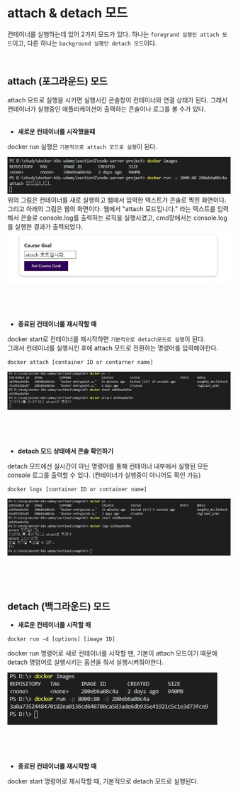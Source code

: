 # attach & detach 모드

컨테이너를 실행하는데 있어 2가지 모드가 있다. 하나는 `foregrand 실행인 attach 모드`이고, 다른 하나는 `background 실행인 detach 모드`이다.

<br/>

## attach (포그라운드) 모드

attach 모드로 실행을 시키면 실행시킨 콘솔창이 컨테이너와 연결 상태가 된다. 그래서 컨테이너가 실행중인 애플리케이션이 출력하는 콘솔이나 로그를 볼 수가 있다.<br/><br/>

* **새로운 컨테이너를 시작했을때**

docker run 실행은 `기본적으로 attach 모드로 실행`이 된다.

<img src="./image/07/docker-run-attach.JPG">
위의 그림은 컨테이너를 새로 실행하고 웹에서 입력한 텍스트가 콘솔로 찍힌 화면이다.<br/>
그리고 아래의 그림은 웹의 화면이다. 웹에서 "attach 모드입니다." 라는 텍스트를 입력해서 콘솔로 console.log를 출력하는 로직을 실행시켰고, cmd창에서는 console.log를 실행한 결과가 출력되었다.

<img src="./image/07/web.JPG">

<br/><br/><br/>

* **종료된 컨테이너를 재시작할 때**

docker start로 컨테이너를 재시작하면 `기본적으로 detach모드로 실행`이 된다.<br/>그래서 컨테이너를 실행시킨 후에 attach 모드로 전환하는 명령어를 입력해야한다.

```
docker attach [container ID or contarner name]
```
<img src="./image/07/docker-start-attach.JPG">

<br/><br/><br/>

* **detach 모드 상태에서 콘솔 확인하기**

detach 모드에선 실시간이 아닌 명령어를 통해 컨테이너 내부에서 실행된 모든 console 로그를 출력할 수 있다. (컨테이너가 실행중이 아니어도 확인 가능)

```
docker logs [container ID or container name]
```

<img src="./image/07/docker-logs.JPG">

<br/><br/><br/>

## detach (백그라운드) 모드

* **새로운 컨테이너를 시작할 때**

```
docker run -d [options] [image ID]
```

docker run 명령어로 새로 컨테이너를 시작할 땐, 기본이 attach 모드이기 때문에 detach 명령어로 실행시키는 옵션을 줘서 실행시켜줘야한다.

<img src="./image/07/docker-run-detach.JPG">

<br/><br/><br/>

* **종료된 컨테이너를 재시작할 때**

docker start 명령어로 재시작할 때, 기본적으로 detach 모드로 실행된다.


